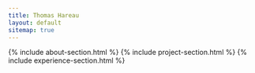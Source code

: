 ```yaml
---
title: Thomas Hareau
layout: default
sitemap: true
---
```


<div class="container">
    <div class="sections-wrapper">
        <div class="row">
            <div class="primary col-md-8 col-sm-12 col-xs-12">
                {% include about-section.html %} 
                {% include project-section.html %} 
                {% include experience-section.html %}
            </div><!--//primary-->
            <div class="secondary col-md-4 col-sm-12 col-xs-12">
                <!-- 
                 <aside class="info aside section">
                    <div class="section-inner">
                        <h2 class="heading sr-only">Basic Information</h2>
                        <div class="content">
                            <ul class="list-unstyled">
                                <li><i class="fa fa-map-marker"></i><span class="sr-only">Location:</span>France / Germany</li>
                                <li><i class="fa fa-envelope-o"></i><span class="sr-only">Email:</span><a href="mailto:thomas@hareau.eu">thomas@hareau.eu</a></li>
                                <li><i class="fa fa-link"></i><span class="sr-only">Website:</span><a href="#">http://www.website.com</a></li>
                            </ul>
                        </div> 
                    </div>
                </aside>

            -->                
        

            {% include skills-aside.html %}
            {% include education-aside.html %}
            {% include languages-aside.html %}
            {% include algorithm-aside.html %}
            </div><!--//secondary-->
    </div><!--//row-->
        </div>
</div><!--//masonry-->